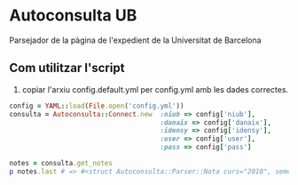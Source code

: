 # Autoconsulta UB
Parsejador de la pàgina de l'expedient de la Universitat de Barcelona

## Com utilitzar l'script

1. copiar l'arxiu config.default.yml per config.yml amb les dades correctes.

```ruby
config = YAML::load(File.open('config.yml'))
consulta = Autoconsulta::Connect.new  :niub => config['niub'], 
                                      :danaix => config['danaix'], 
                                      :idensy => config['idensy'], 
                                      :user => config['user'], 
                                      :pass => config['pass']

notes = consulta.get_notes
p notes.last # => #<struct Autoconsulta::Parser::Nota curs="2010", semestre="2", codi="230067", assignatura="FISICA COMPUTACIONAL", grup="T1", nota="Notable", nota2="-", credits="  7,50", apunt="ORDINARI", tipus="Optativa">
```